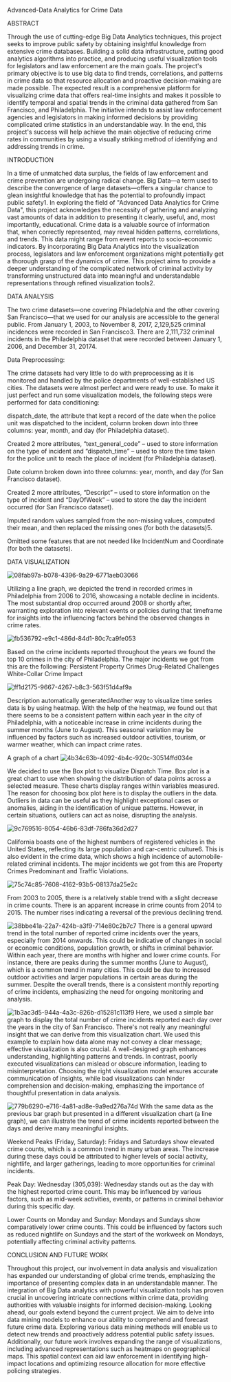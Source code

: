 Advanced-Data Analytics for Crime Data 


ABSTRACT 

Through the use of cutting-edge Big Data Analytics techniques, this project seeks to improve public safety by obtaining insightful knowledge from extensive crime databases. Building a solid data infrastructure, putting good analytics algorithms into practice, and producing useful visualization tools for legislators and law enforcement are the main goals. The project's primary objective is to use big data to find trends, correlations, and patterns in crime data so that resource allocation and proactive decision-making are made possible. The expected result is a comprehensive platform for visualizing crime data that offers real-time insights and makes it possible to identify temporal and spatial trends in the criminal data gathered from San Francisco, and Philadelphia. The initiative intends to assist law enforcement agencies and legislators in making informed decisions by providing complicated crime statistics in an understandable way. In the end, this project's success will help achieve the main objective of reducing crime rates in communities by using a visually striking method of identifying and addressing trends in crime. 

INTRODUCTION 

In a time of unmatched data surplus, the fields of law enforcement and crime prevention are undergoing radical change. Big Data—a term used to describe the convergence of large datasets—offers a singular chance to glean insightful knowledge that has the potential to profoundly impact public safety1. In exploring the field of "Advanced Data Analytics for Crime Data", this project acknowledges the necessity of gathering and analyzing vast amounts of data in addition to presenting it clearly, useful, and, most importantly, educational. Crime data is a valuable source of information that, when correctly represented, may reveal hidden patterns, correlations, and trends. This data might range from event reports to socio-economic indicators. By incorporating Big Data Analytics into the visualization process, legislators and law enforcement organizations might potentially get a thorough grasp of the dynamics of crime. This project aims to provide a deeper understanding of the complicated network of criminal activity by transforming unstructured data into meaningful and understandable representations through refined visualization tools2. 

DATA ANALYSIS 

The two crime datasets—one covering Philadelphia and the other covering San Francisco—that we used for our analysis are accessible to the general public. From January 1, 2003, to November 8, 2017, 2,129,525 criminal incidences were recorded in San Francisco3. There are 2,111,732 criminal incidents in the Philadelphia dataset that were recorded between January 1, 2006, and December 31, 20174. 

Data Preprocessing: 

The crime datasets had very little to do with preprocessing as it is monitored and handled by the police departments of well-established US cities. The datasets were almost perfect and were ready to use. To make it just perfect and run some visualization models, the following steps were performed for data conditioning: 

 

dispatch_date, the attribute that kept a record of the date when the police unit was dispatched to the incident, column broken down into three columns: year, month, and day (for Philadelphia dataset). 

Created 2 more attributes, “text_general_code” – used to store information on the type of incident and “dispatch_time” – used to store the time taken for the police unit to reach the place of incident (for Philadelphia dataset).  

Date column broken down into three columns: year, month, and day (for San Francisco dataset). 

Created 2 more attributes, “Descript” – used to store information on the type of incident and “DayOfWeek” – used to store the day the incident occurred (for San Francisco dataset). 

Imputed random values sampled from the non-missing values, computed their mean, and then replaced the missing ones (for both the datasets)5. 

Omitted some features that are not needed like IncidentNum and Coordinate (for both the datasets). 

DATA VISUALIZATION 


![08fab97a-b078-4396-9a29-6771aeb03066](https://github.com/iamrohannegi/analyzing-crime-data/assets/16450711/8716ad86-d795-4449-80b0-324a87d49cec)

Utilizing a line graph, we depicted the trend in recorded crimes in Philadelphia from 2006 to 2016, showcasing a notable decline in incidents. The most substantial drop occurred around 2008 or shortly after, warranting exploration into relevant events or policies during that timeframe for insights into the influencing factors behind the observed changes in crime rates.  


![fb536792-e9c1-486d-84d1-80c7ca9fe053](https://github.com/iamrohannegi/analyzing-crime-data/assets/16450711/cd82f768-84b9-4312-b326-d0c9361de49f)

Based on the crime incidents reported throughout the years we found the top 10 crimes in the city of Philadelphia. The major incidents we got from this are the following:            Persistent Property Crimes                      Drug-Related Challenges                        White-Collar Crime Impact 


![ff1d2175-9667-4267-b8c3-563f51d4af9a](https://github.com/iamrohannegi/analyzing-crime-data/assets/16450711/2c063f96-5bd9-45b8-a066-96bec4f2194f)

Description automatically generatedAnother way to visualize time series data is by using heatmap. With the help of the heatmap, we found out that there seems to be a consistent pattern within each year in the city of Philadelphia, with a noticeable increase in crime incidents during the summer months (June to August). This seasonal variation may be influenced by factors such as increased outdoor activities, tourism, or warmer weather, which can impact crime rates. 

A graph of a chart
![4b34c63b-4092-4b4c-920c-30514ffd034e](https://github.com/iamrohannegi/analyzing-crime-data/assets/16450711/c75b6b6a-7ea7-4caa-8bc2-73e380742e60)

We decided to use the Box plot to visualize Dispatch Time. Box plot is a great chart to use when showing the distribution of data points across a selected measure. These charts display ranges within variables measured. The reason for choosing box plot here is to display the outliers in the data. Outliers in data can be useful as they highlight exceptional cases or anomalies, aiding in the identification of unique patterns. However, in certain situations, outliers can act as noise, disrupting the analysis. 


![9c769516-8054-46b6-83df-786fa36d2d27](https://github.com/iamrohannegi/analyzing-crime-data/assets/16450711/3cabb3f1-f746-4a44-ab68-cfc157db12ed)

California boasts one of the highest numbers of registered vehicles in the United States, reflecting its large population and car-centric culture6. This is also evident in the crime data, which shows a high incidence of automobile-related criminal incidents. The major incidents we got from this are Property Crimes Predominant and Traffic Violations. 

![75c74c85-7608-4162-93b5-08137da25e2c](https://github.com/iamrohannegi/analyzing-crime-data/assets/16450711/ef65e595-f636-4a36-a698-fbeb8129fad2)

From 2003 to 2005, there is a relatively stable trend with a slight decrease in crime counts. There is an apparent increase in crime counts from 2014 to 2015. The number rises indicating a reversal of the previous declining trend. 


![38bbe41a-22a7-424b-a3f9-714e80c2b7c7](https://github.com/iamrohannegi/analyzing-crime-data/assets/16450711/5750bdfd-5fba-43d9-963f-9801a294723f)
There is a general upward trend in the total number of reported crime incidents over the years, especially from 2014 onwards. This could be indicative of changes in social or economic conditions, population growth, or shifts in criminal behavior. Within each year, there are months with higher and lower crime counts. For instance, there are peaks during the summer months (June to August), which is a common trend in many cities. This could be due to increased outdoor activities and larger populations in certain areas during the summer. Despite the overall trends, there is a consistent monthly reporting of crime incidents, emphasizing the need for ongoing monitoring and analysis. 


![1b3ac3d5-944a-4a3c-826b-d15281c113f9](https://github.com/iamrohannegi/analyzing-crime-data/assets/16450711/b66fa9ce-e289-474e-90b1-a140889f5c83)
Here, we used a simple bar graph to display the total number of crime incidents reported each day over the years in the city of San Francisco. There's not really any meaningful insight that we can derive from this visualization chart. We used this example to explain how data alone may not convey a clear message; effective visualization is also crucial. A well-designed graph enhances understanding, highlighting patterns and trends. In contrast, poorly executed visualizations can mislead or obscure information, leading to misinterpretation. Choosing the right visualization model ensures accurate communication of insights, while bad visualizations can hinder comprehension and decision-making, emphasizing the importance of thoughtful presentation in data analysis. 


![779b6290-e716-4a81-ad8e-9a9ed276a74d](https://github.com/iamrohannegi/analyzing-crime-data/assets/16450711/390a66f4-4cb7-4565-9493-4bffae770759)
With the same data as the previous bar graph but presented in a different visualization chart (a line graph), we can illustrate the trend of crime incidents reported between the days and derive many meaningful insights. 

Weekend Peaks (Friday, Saturday): Fridays and Saturdays show elevated crime counts, which is a common trend in many urban areas. The increase during these days could be attributed to higher levels of social activity, nightlife, and larger gatherings, leading to more opportunities for criminal incidents. 

Peak Day: Wednesday (305,039): Wednesday stands out as the day with the highest reported crime count. This may be influenced by various factors, such as mid-week activities, events, or patterns in criminal behavior during this specific day. 

Lower Counts on Monday and Sunday: Mondays and Sundays show comparatively lower crime counts. This could be influenced by factors such as reduced nightlife on Sundays and the start of the workweek on Mondays, potentially affecting criminal activity patterns. 

CONCLUSION AND FUTURE WORK 

Throughout this project, our involvement in data analysis and visualization has expanded our understanding of global crime trends, emphasizing the importance of presenting complex data in an understandable manner. The integration of Big Data analytics with powerful visualization tools has proven crucial in uncovering intricate connections within crime data, providing authorities with valuable insights for informed decision-making. Looking ahead, our goals extend beyond the current project. We aim to delve into data mining models to enhance our ability to comprehend and forecast future crime data. Exploring various data mining methods will enable us to detect new trends and proactively address potential public safety issues. Additionally, our future work involves expanding the range of visualizations, including advanced representations such as heatmaps on geographical maps. This spatial context can aid law enforcement in identifying high-impact locations and optimizing resource allocation for more effective policing strategies. 

